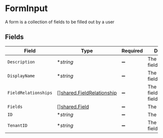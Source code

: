 # FormInput

A form is a collection of fields to be filled out by a user


## Fields

| Field                                                                         | Type                                                                          | Required                                                                      | Description                                                                   |
| ----------------------------------------------------------------------------- | ----------------------------------------------------------------------------- | ----------------------------------------------------------------------------- | ----------------------------------------------------------------------------- |
| `Description`                                                                 | **string*                                                                     | :heavy_minus_sign:                                                            | The description field.                                                        |
| `DisplayName`                                                                 | **string*                                                                     | :heavy_minus_sign:                                                            | The displayName field.                                                        |
| `FieldRelationships`                                                          | [][shared.FieldRelationship](../../../pkg/models/shared/fieldrelationship.md) | :heavy_minus_sign:                                                            | The fieldRelationships field.                                                 |
| `Fields`                                                                      | [][shared.Field](../../../pkg/models/shared/field.md)                         | :heavy_minus_sign:                                                            | The fields field.                                                             |
| `ID`                                                                          | **string*                                                                     | :heavy_minus_sign:                                                            | The id field.                                                                 |
| `TenantID`                                                                    | **string*                                                                     | :heavy_minus_sign:                                                            | The tenantId field.                                                           |
